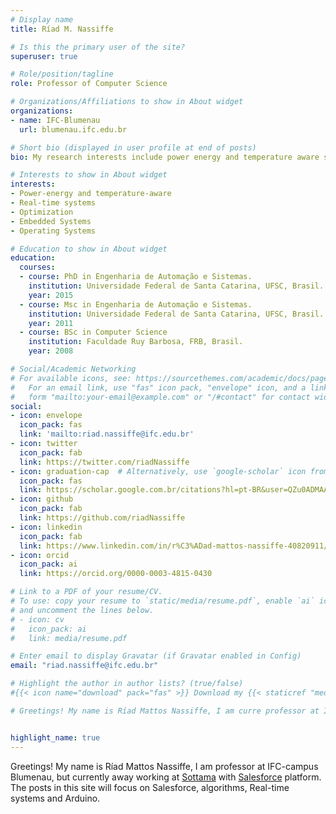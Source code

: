 ```yaml
---
# Display name
title: Ríad M. Nassiffe

# Is this the primary user of the site?
superuser: true

# Role/position/tagline
role: Professor of Computer Science

# Organizations/Affiliations to show in About widget
organizations:
- name: IFC-Blumenau
  url: blumenau.ifc.edu.br

# Short bio (displayed in user profile at end of posts)
bio: My research interests include power energy and temperature aware systems, real-time systems, optimization, embedded Systems and operating Systems .

# Interests to show in About widget
interests:
- Power-energy and temperature-aware
- Real-time systems
- Optimization
- Embedded Systems
- Operating Systems 

# Education to show in About widget
education:
  courses:
  - course: PhD in Engenharia de Automação e Sistemas.
    institution: Universidade Federal de Santa Catarina, UFSC, Brasil.
    year: 2015
  - course: Msc in Engenharia de Automação e Sistemas.
    institution: Universidade Federal de Santa Catarina, UFSC, Brasil.
    year: 2011
  - course: BSc in Computer Science
    institution: Faculdade Ruy Barbosa, FRB, Brasil.
    year: 2008

# Social/Academic Networking
# For available icons, see: https://sourcethemes.com/academic/docs/page-builder/#icons
#   For an email link, use "fas" icon pack, "envelope" icon, and a link in the
#   form "mailto:your-email@example.com" or "/#contact" for contact widget.
social:
- icon: envelope
  icon_pack: fas
  link: 'mailto:riad.nassiffe@ifc.edu.br'
- icon: twitter
  icon_pack: fab
  link: https://twitter.com/riadNassiffe
- icon: graduation-cap  # Alternatively, use `google-scholar` icon from `ai` icon pack
  icon_pack: fas
  link: https://scholar.google.com.br/citations?hl=pt-BR&user=QZu0ADMAAAAJ
- icon: github
  icon_pack: fab
  link: https://github.com/riadNassiffe
- icon: linkedin
  icon_pack: fab
  link: https://www.linkedin.com/in/r%C3%ADad-mattos-nassiffe-40820911/
- icon: orcid
  icon_pack: ai
  link: https://orcid.org/0000-0003-4815-0430

# Link to a PDF of your resume/CV.
# To use: copy your resume to `static/media/resume.pdf`, enable `ai` icons in `params.toml`, 
# and uncomment the lines below.
# - icon: cv
#   icon_pack: ai
#   link: media/resume.pdf

# Enter email to display Gravatar (if Gravatar enabled in Config)
email: "riad.nassiffe@ifc.edu.br"

# Highlight the author in author lists? (true/false)
#{{< icon name="download" pack="fas" >}} Download my {{< staticref "media/demo_resume.pdf" "newtab" >}}resumé{{< /staticref >}}.

# Greetings! My name is Ríad Mattos Nassiffe, I am curre professor at IFC-campus Blumenau. I am computer science professor at technical computing and bachelor at Computer Science courses. I teach disciplines about programming, operating system, data structure, embedded system and architecture and organization.


highlight_name: true
---
```

Greetings! My name is Ríad Mattos Nassiffe, I am professor at IFC-campus Blumenau, but currently away working at [Sottama](https://www.sottama.com/) with [Salesforce](https://www.salesforce.com) platform. The posts in this site will focus on Salesforce, algorithms, Real-time systems and Arduino.
